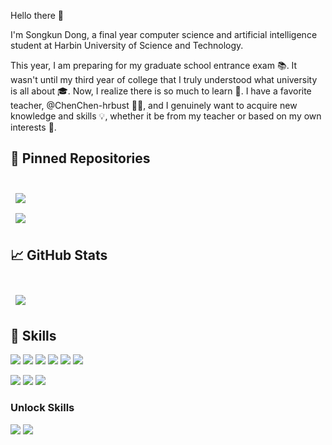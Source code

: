 
Hello there 👋

I'm Songkun Dong, a final year computer science and artificial intelligence student at Harbin University of Science and Technology.

This year, I am preparing for my graduate school entrance exam 📚. It wasn't until my third year of college that I truly understood what university is all about 🎓. Now, I realize there is so much to learn 🌟. I have a favorite teacher, @ChenChen-hrbust 👩‍🏫, and I genuinely want to acquire new knowledge and skills 💡, whether it be from my teacher or based on my own interests 🌱.

## 📌 Pinned Repositories

<br>

<a href="https://github.com/dongska/Flappy-Bird-EasyX">
  <img align="center" style="margin:0.5rem" src="https://github-readme-stats.vercel.app/api/pin/?username=dongska&repo=Flappy-Bird-EasyX&title_color=ffffff&text_color=c9cacc&icon_color=4AB197&bg_color=1A2B34" />
</a>

<br>

<a href="https://github.com/dongska/Speaker-Classification-KNN">
  <img align="center" style="margin:0.5rem" src="https://github-readme-stats.vercel.app/api/pin/?username=dongska&repo=Speaker-Classification-KNN&title_color=ffffff&text_color=c9cacc&icon_color=4AB197&bg_color=1A2B34" />
</a>


## &#x1f4c8; GitHub Stats

<br>

<a href="https://github.com/dongska">
  <img align="center" style="margin:0.5rem" src="https://github-readme-stats.vercel.app/api/top-langs/?username=dongska&hide=html,css&title_color=ffffff&text_color=c9cacc&icon_color=4AB197&bg_color=1A2B34" />
</a>


## 💼 Skills

![](https://img.shields.io/badge/Code-C-informational?style=flat&logo=C&logoColor=white&color=4AB197)
![](https://img.shields.io/badge/Code-C++-informational?style=flat&logo=C%2B%2B&logoColor=white&color=4AB197)
![](https://img.shields.io/badge/Code-Matlab-informational?style=flat&logo=Matlab&logoColor=white&color=4AB197)
![](https://img.shields.io/badge/Math-Calculus-informational?style=flat&logo=mathworks&logoColor=white&color=4AB197)
![](https://img.shields.io/badge/Math-Linear_Algebra-informational?style=flat&logo=mathworks&logoColor=white&color=4AB197)
![](https://img.shields.io/badge/Math-Probability-informational?style=flat&logo=mathworks&logoColor=white&color=4AB197)

![](https://img.shields.io/badge/Design-Lightroom-informational?style=flat&logo=Adobe%20Lightroom&logoColor=white&color=4AB197)
![](https://img.shields.io/badge/Design-Photoshop-informational?style=flat&logo=Adobe%20Photoshop&logoColor=white&color=4AB197)
![](https://img.shields.io/badge/Design-Premiere_Pro-informational?style=flat&logo=Adobe%20Premiere%20Pro&logoColor=white&color=4AB197)


### Unlock Skills

![](https://img.shields.io/badge/Code-Python-informational?style=flat&logo=Python&logoColor=white&color=4AB197)
![](https://img.shields.io/badge/Code-Swift-informational?style=flat&logo=Swift&logoColor=white&color=4AB197)
